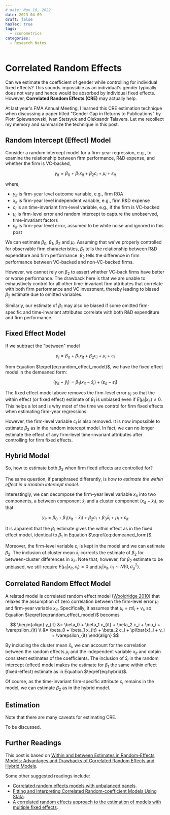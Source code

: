 ```yaml
---
# date: Nov 10, 2022
date: 2023-04-09
draft: false
hasTex: true
tags:
  - Econometrics
categories:
  - Research Notes
---
```


# Correlated Random Effects

Can we estimate the coefficient of gender while controlling for individual fixed effects? This sounds impossible as an individual's gender typically does not vary and hence would be absorbed by individual fixed effects. However, **Correlated Random Effects (CRE)** may actually help.

At last year's FMA Annual Meeting, I learned this CRE estimation technique when discussing a paper titled "Gender Gap in Returns to Publications" by Piotr Spiewanowski, Ivan Stetsyuk and Oleksandr Talavera. Let me recollect my memory and summarize the technique in this post.

<!-- more -->

## Random Intercept (Effect) Model

Consider a random intercept model for a firm-year regression, e.g., to examine the relationship between firm performance, R&D expense, and whether the firm is VC-backed,

$$
\begin{equation}
\label{eq:random_effect_model}
y_{it} = \beta_0 + \beta_1 x_{it} + \beta_2 c_i + \mu_i + \varepsilon_{it}
\end{equation}
$$

where,

- $y_{it}$ is firm-year level outcome variable, e.g., firm ROA
- $x_{it}$ is firm-year level independent variable, e.g., firm R&D expense
- $c_i$ is an time-invariant firm-level variable, e.g., if the firm is VC-backed
- $\mu_i$ is firm-level error and random intercept to capture the unobserved, time-invariant factors
- $\varepsilon_{it}$ is firm-year level error, assumed to be white noise and ignored in this post

We can estimate $\beta_0$, $\beta_1$, $\beta_2$ and $\mu_i$. Assuming that we've properly controlled for observable firm characteristics, $\beta_1$ tells the relationship between R&D expenditure and firm performance. $\beta_2$ tells the difference in firm performance between VC-backed and non-VC-backed firms.

However, we cannot rely on $\beta_2$ to assert whether VC-back firms have better or worse performance. The drawback here is that we are unable to exhaustively control for all other time-invariant firm attributes that correlate with both firm performance and VC investment, thereby leading to biased $\beta_2$ estimate due to omitted variables.

Similarly, our estimate of $\beta_1$ may also be biased if some omitted firm-specific and time-invariant attributes correlate with both R&D expenditure and firm performance.

## Fixed Effect Model

If we subtract the "between" model

$$
\begin{equation}
\label{eq:between_model}
\bar{y}_{i} = \beta_0 + \beta_1 \bar{x}_{it} + \beta_2 c_i + \mu_i + \bar{\varepsilon}_{i}
\end{equation}
$$

from Equation $\eqref{eq:random_effect_model}$, we have the fixed effect model in the demeaned form:

$$
\begin{equation}
\label{eq:demeaned_form}
(y_{it} - \bar{y}_i) = \beta_1 (x_{it}-\bar{x}_i) + (\varepsilon_{it} - \bar{\varepsilon}_{i})
\end{equation}
$$

The fixed effect model above removes the firm-level error $\mu_i$ so that the within effect (or fixed effect) estimate of $\beta_1$ is unbiased even if $E(\mu_i|x_{it}) \ne 0$. This helps a lot and is why most of the time we control for firm fixed effects when estimating firm-year regressions.

However, the firm-level variable $c_i$ is also removed. It is now impossible to estimate $\beta_2$ as in the random intercept model. In fact, we can no longer estimate the effect of any firm-level time-invariant attributes after controlling for firm fixed effects.

## Hybrid Model

So, how to estimate both $\beta_2$ when firm fixed effects are controlled for?

The same question, if paraphrased differently, is _how to estimate the within effect in a random intercept model_.

Interestingly, we can decompose the firm-year level variable $x_{it}$ into two components, a between component $\bar{x}_i$ and a cluster component $(x_{it}-\bar{x}_i)$, so that

$$
\begin{equation}
\label{eq:hybrid}
y_{it} = \beta_0 + \beta_1 (x_{it}-\bar{x}_i) + \beta_2 c_i + \beta_3 \bar{x}_i + \mu_i + \varepsilon_{it}
\end{equation}
$$

It is apparent that the $\beta_1$ estimate gives the within effect as in the fixed effect model, identical to $\beta_1$ in Equation $\eqref{eq:demeaned_form}$.

Moreover, the firm-level variable $c_i$ is kept in the model and we can estimate $\beta_2$. The inclusion of cluster mean $\bar{x}_i$ corrects the estimate of $\beta_2$ for between-cluster differences in $x_{it}$. Note that, however, for $\beta_2$ estimate to be unbiased, we still require $E(\mu_i|x_{it},c_i)=0$ and $\mu_i|x_{it},c_i \sim N(0,\sigma^2_\mu)$.

## Correlated Random Effect Model

A related model is correlated random effect model ([Wooldridge 2010](https://mitpress.mit.edu/9780262232586/econometric-analysis-of-cross-section-and-panel-data/)) that relaxes the assumption of zero correlation between the firm-level error $\mu_i$ and firm-year variable $x_{it}$. Specifically, it assumes that $\mu_i=\pi\bar{x}_i + v_i$, so Equation $\eqref{eq:random_effect_model}$ becomes

$$
\begin{align}
y_{it} &= \beta_0 + \beta_1 x_{it} + \beta_2 c_i + \mu_i + \varepsilon_{it} \\
 &= \beta_0 + \beta_1 x_{it} + \beta_2 c_i + \pi\bar{x}_i + v_i + \varepsilon_{it}
\end{align}
$$

By including the cluster mean $\bar{x}_i$, we can account for the correlation between the random effects $\mu_i$ and the independent variable $x_{it}$ and obtain consistent estimates of the coefficients. The inclusion of $\bar{x}_i$ in the random intercept (effect) model makes the estimate for $\beta_1$ the same within effect (fixed-effect) estimate as in Equation $\eqref{eq:hybrid}$.

Of course, as the time-invariant firm-specific attribute $c_i$ remains in the model, we can estimate $\beta_2$ as in the hybrid model.

## Estimation

Note that there are many caveats for estimating CRE.

To be discussed.

## Further Readings

This post is based on [Within and between Estimates in Random-Effects Models: Advantages and Drawbacks of Correlated Random Effects and Hybrid Models](https://doi.org/10.1177/1536867X1301300105).

Some other suggested readings include:

- [Correlated random effects models with unbalanced panels](http://econ.msu.edu/faculty/wooldridge/docs/cre1_r4.pdf).
- [Fitting and Interpreting Correlated Random-coefficient Models Using Stata](https://doi.org/10.1177/1536867X1801800109).
- [A correlated random effects approach to the estimation of models with multiple fixed effects](https://doi.org/10.1016/j.econlet.2022.110408).